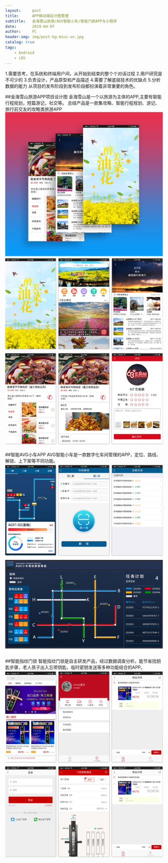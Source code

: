 ```yaml
---
layout:     post
title:      APP移动端设计图管理
subtitle:   金海雪山旅游/AGV智能小车/智能门锁APP与小程序
date:       2019-04-07
author:     FC
header-img: img/post-bg-miui-ux.jpg
catalog: true
tags:
    - Android
    - iOS
---
```


1.需要思考，在系统和终端用户间，从开始到结束的整个个对话过程
2.用户研究是不可少的
3.负责设计，产品原型和产品描述
4.需要了解底层技术的优缺点
5.分析数据的能力
从项目的发布阶段到发布阶段都扮演着非常重要的角色。

##金海雪山旅游APP项目设计图
    金海雪山是一个以旅游为主体的APP,主要有智能行程规划，短篇游记，社交等。
    总结产品是一款集攻略、智能行程规划、游记、旅行前交友的攻略类旅游APP
![avatar](/img/Jinhae-3.jpg)
![avatar](/img/Jinhae-1.jpg)
![avatar](/img/Jinhae-2.jpg)

##智能AVG小车APP
    AVG智能小车是一款数字化车间管理的APP，定位、路线、解锁、上下架等不同功能。
![avatar](/img/AVG-1.jpg)
![avatar](/img/AVG-2.jpg)

##智能指纹门锁
    智能指纹门锁是自主研发产品，经过数据调查分析，能节省找钥匙步骤，老人孩子出入忘带钥匙，临时密钥发送等多种功能结合的APP。
![avatar](/img/lgo-1.jpg)
![avatar](/img/lgo-2.jpg)